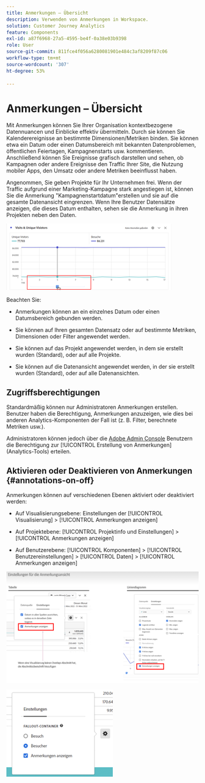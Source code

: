 ```yaml
---
title: Anmerkungen – Übersicht
description: Verwenden von Anmerkungen in Workspace.
solution: Customer Journey Analytics
feature: Components
exl-id: a87f6968-27a5-4595-be4f-0a38e03b9398
role: User
source-git-commit: 811fce4f056a6280081901e484c3af8209f87c06
workflow-type: tm+mt
source-wordcount: '307'
ht-degree: 53%

---
```


# Anmerkungen – Übersicht

Mit Anmerkungen können Sie Ihrer Organisation kontextbezogene Datennuancen und Einblicke effektiv übermitteln. Durch sie können Sie Kalenderereignisse an bestimmte Dimensionen/Metriken binden. Sie können etwa ein Datum oder einen Datumsbereich mit bekannten Datenproblemen, öffentlichen Feiertagen, Kampagnenstarts usw. kommentieren. Anschließend können Sie Ereignisse grafisch darstellen und sehen, ob Kampagnen oder andere Ereignisse den Traffic Ihrer Site, die Nutzung mobiler Apps, den Umsatz oder andere Metriken beeinflusst haben.

Angenommen, Sie geben Projekte für Ihr Unternehmen frei. Wenn der Traffic aufgrund einer Marketing-Kampagne stark angestiegen ist, können Sie die Anmerkung &quot;Kampagnenstartdatum&quot;erstellen und sie auf die gesamte Datenansicht eingrenzen. Wenn Ihre Benutzer Datensätze anzeigen, die dieses Datum enthalten, sehen sie die Anmerkung in ihren Projekten neben den Daten.

![Liniendiagramm mit hervorgehobener Anmerkung.](assets/multi-day.png)

Beachten Sie:

* Anmerkungen können an ein einzelnes Datum oder einen Datumsbereich gebunden werden.

* Sie können auf Ihren gesamten Datensatz oder auf bestimmte Metriken, Dimensionen oder Filter angewendet werden.

* Sie können auf das Projekt angewendet werden, in dem sie erstellt wurden (Standard), oder auf alle Projekte.

* Sie können auf die Datenansicht angewendet werden, in der sie erstellt wurden (Standard), oder auf alle Datenansichten.

## Zugriffsberechtigungen

Standardmäßig können nur Administratoren Anmerkungen erstellen. Benutzer haben die Berechtigung, Anmerkungen anzuzeigen, wie dies bei anderen Analytics-Komponenten der Fall ist (z. B. Filter, berechnete Metriken usw.).

Administratoren können jedoch über die [Adobe Admin Console](https://experienceleague.adobe.com/docs/analytics/admin/admin-console/permissions/analytics-tools.html?lang=de) Benutzern die Berechtigung zur [!UICONTROL Erstellung von Anmerkungen] (Analytics-Tools) erteilen.

## Aktivieren oder Deaktivieren von Anmerkungen {#annotations-on-off}

Anmerkungen können auf verschiedenen Ebenen aktiviert oder deaktiviert werden:

* Auf Visualisierungsebene: Einstellungen der [!UICONTROL Visualisierung] > [!UICONTROL Anmerkungen anzeigen]

* Auf Projektebene: [!UICONTROL Projektinfo und Einstellungen] > [!UICONTROL Anmerkungen anzeigen]

* Auf Benutzerebene: [!UICONTROL Komponenten] > [!UICONTROL Benutzereinstellungen] > [!UICONTROL Daten] > [!UICONTROL Anmerkungen anzeigen]

![Dialogfeld &quot;Visualisierungseinstellungen&quot;mit hervorgehobenen Anmerkungen anzeigen](assets/show-ann.png)

![Benutzereinstellungen - Hervorhebung Anmerkungen anzeigen.](assets/show-ann2.png)
